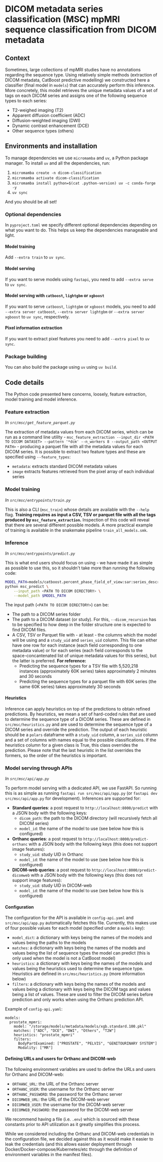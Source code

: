 # DICOM metadata series classification (MSC) mpMRI sequence classification from DICOM metadata

## Context

Sometimes, large collections of mpMRI studies have no annotations regarding the sequence type. Using relatively simple methods (extraction of DICOM metadata, CatBoost predictive modelling) we constructed here a classifier (final model in `models`) that can accurately perform this inference. More concretely, this model retrieves the unique metadata values of a set of tags on each DICOM series and assigns one of the following sequence types to each series:

* T2-weighed imaging (T2)
* Apparent diffusion coefficient (ADC)
* Diffusion-weighted imaging (DWI)
* Dynamic contrast enhancement (DCE)
* Other sequence types (others)

## Environments and installation

To manage dependencies we use `micromamba` and `uv`, a Python package manager. To install `uv` and all the dependencies, run:

1. `micromamba create -n dicom-classification`
2. `micromamba activate dicom-classification`
3. `micromamba install python=$(cat .python-version) uv -c conda-forge -y`
4. `uv sync`

And you should be all set!

### Optional dependencies

In `pyproject.toml` we specify different optional dependencies depending on what you want to do. This helps us keep the dependencies manageable and light.

#### Model training 

Add `--extra train` to `uv sync`.

#### Model serving

If you want to serve models using `fastapi`, you need to add `--extra serve` to `uv sync`.

#### Model serving with `catboost`, `lightgbm` or `xgboost`

If you want to serve `catboost`, `lightgbm` or `xgboost` models, you need to add `--extra server catboost`, `--extra server lightgbm` or `--extra server xgboost` to `uv sync`, respectively.

#### Pixel information extraction

If you want to extract pixel features you need to add `--extra pixel` to `uv sync`.

### Package building

You can also build the package using `uv` using `uv build`.

## Code details

The Python code presented here concerns, loosely, feature extraction, model training and model inference.

### Feature extraction

*In `src/msc/get_feature_parquet.py`*

The extraction of metadata values from each DICOM series, which can be run as a command line utility - `msc_feature_extraction --input_dir <PATH TO DICOM DATASET> --pattern '*dcm' --n_workers 8 --output_path <OUTPUT PATH>` - producing a parquet file with all the metadata values for each DICOM series. It is possible to extract two feature types and these are specified using `--feature_types`:

* `metadata`: extracts standard DICOM metadata values
* `image` extracts features retrieved from the pixel array of each individual series

### Model training

*In `src/msc/entrypoints/train.py`*

This is also a CLI (`msc_train`) whose details are available with the `--help` flag. **Training requires as input a CSV, TSV or parquet file with all the tags produced by `msc_feature_extraction`.** Inspection of this code will reveal that there are several different possible models. A more practical example of training is available in the snakemake pipeline `train_all_models.smk`.

### Inference

*In `src/msc/entrypoints/predict.py`*

This is what end users should focus on using - we have made it as simple as possible to use this, so it shouldn't take more than running the following code:

```bash
MODEL_PATH=models/catboost.percent_phase_field_of_view:sar:series_description.pkl
python msc_predict \
    --input_path <PATH TO DICOM DIRECTORY> \
    --model_path $MODEL_PATH
```

The input path (`<PATH TO DICOM DIRECTORY>`) can be:
* The path to a DICOM series folder
* The path to a DICOM dataset (or study). For this, `--dicom_recursion` has to be specified to how deep in the folder structure one is expected to find DICOM files.
* A CSV, TSV or Parquet file with - at least - the columns which the model will be using and a `study_uid` and `series_uid` column. This file can either have one row for each instance (each field corresponding to one metadata value) or for each series (each field corresponds to the space-concantenated list of unique metadata values for this series), but the latter is preferred. **For reference:**
    * Predicting the sequence types for a TSV file with 5,520,218 instances (approximately 60K series) takes approximately 2 minutes and 30 seconds
    * Predicting the sequence types for a parquet file with 60K series (the same 60K series) takes approximately 30 seconds

#### Heuristics

Inference can apply heuristics on top of the predictions to obtain refined predictions. By heuristics, we mean a set of hard-coded rules that are used to determine the sequence type of a DICOM series. These are defined in `src/msc/heuristics.py` and are used to determine the sequence type of a DICOM series and override the prediction. The output of each heuristic should be a `polars` dataframe with a `study_uid` column, a `series_uid` column and a set of columns with names equal to the possible classifications. If the heuristics column for a given class is True, this class overrides the prediction. Please note that the last heuristic in the list overrides the formers, so the order of the heuristics is important.

### Model serving through APIs

*In `src/msc/api/app.py`*

To perform model serving with a dedicated API, we use FastAPI. So running this is as simple as running `fastapi run src/msc/api/app.py` (or `fastapi dev src/msc/api/app.py` for development). Inferences are supported for:

* **Standard queries**: a post request to `http://localhost:8000/predict` with a JSON body with the following keys:
    * `dicom_path`: the path to the DICOM directory (will recursively fetch all DICOM series)
    * `model_id`: the name of the model to use (see below how this is configured)
* **Orthanc queries**: a post request to `http://localhost:8000/predict-orthanc` with a JSON body with the following keys (this does not support image features):
    * `study_uid`: study UID in Orthanc
    * `model_id`: the name of the model to use (see below how this is configured)
* **DICOM-web queries**: a post request to `http://localhost:8000/predict-dicomweb` with a JSON body with the following keys (this does not support image features):
    * `study_uid`: study UID in DICOM-web
    * `model_id`: the name of the model to use (see below how this is configured)

#### Configuration

The configuration for the API is available in `config-api.yaml` and `src/msc/api/app.py` automatically fetches this file. Currently, this makes use of four possible values for each model (specified under a `models` key):

* `model_dict`: a dictionary with keys being the names of the models and values being the paths to the models
* `matches`: a dictionary with keys being the names of the models and values being the list of sequence types the model can predict (this is only used when the model is not a CatBoost model)
* `heuristics`: a dictionary with keys being the names of the models and values being the heuristics used to determine the sequence type. Heuristics are defined in `src/msc/heuristics.py` (more information below)
* `filters`: a dictionary with keys being the names of the models and values being a dictionary with keys being the DICOM tags and values being a list of values. These are used to filter the DICOM series before prediction and only works when using the Orthanc prediction API.

Example of `config-api.yaml`: 

```
models:
  prostate_mpmri:
    model: "/storage/models/metadata/models/xgb.standard.100.pkl"
    matches: ["ADC", "DCE", "DWI", "Others", "T2W"]
    heuristics: "prostate_mpmri"
    filters:
      BodyPartExamined: ["PROSTATE", "PELVIS", "GENITOURINARY SYSTEM"]
      Modality: ["MR"]
```

#### Defining URLs and users for Orthanc and DICOM-web

The following environment variables are used to define the URLs and users for Orthanc and DICOM-web:

* `ORTHANC_URL`: the URL of the Orthanc server
* `ORTHANC_USER`: the username for the Orthanc server
* `ORTHANC_PASSWORD`: the password for the Orthanc server
* `DICOMWEB_URL`: the URL of the DICOM-web server
* `DICOMWEB_USER`: the username for the DICOM-web server
* `DICOMWEB_PASSWORD`: the password for the DICOM-web server

We recommend having a file (i.e. `.env`) which is sourced with these constants prior to API utilization as it greatly simplifies this process.

While we considered including the Orthanc and DICOM-web credentials in the configuration file, we decided against this as it would make it easier to leak the credentials (and this allows easier deployment through Docker/Docker-compose/Kubernetes/etc through the definition of environment variables in the manifest files).
